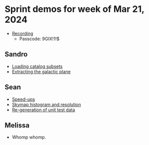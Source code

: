 # Sprint demos for week of Mar 21, 2024

- [Recording](https://cmu.zoom.us/rec/share/ImkZUWAjztaSc9Hk2KNAy_lyb8AiWiHOOy4TcA_NKM5_YxTKYcpZ27TQBVTOnii9.TcV8VnwzHTLysrmD?startTime=1711047971000)
  - Passcode: 9GIX!1!$

## Sandro

- [Loading catalog subsets](./loading_subsets.ipynb)
- [Extracting the galactic plane](./order_search.ipynb)

## Sean

- [Speed-ups](./new_pixel_tree.ipynb)
- [Skymap histogram and resolution](./skymap.ipynb)
- [Re-generation of unit test data](./regen_data.ipynb)

## Melissa

- Whomp whomp.
